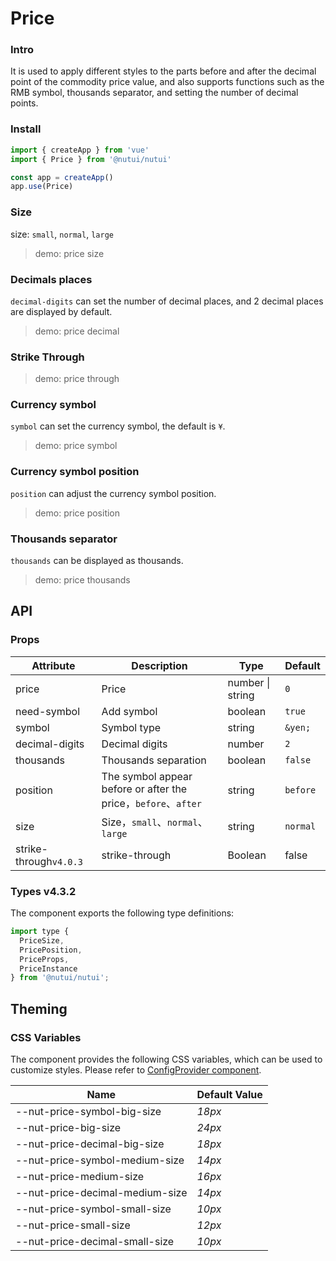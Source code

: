 # Price

### Intro

It is used to apply different styles to the parts before and after the decimal point of the commodity price value, and also supports functions such as the RMB symbol, thousands separator, and setting the number of decimal points.

### Install

```js
import { createApp } from 'vue'
import { Price } from '@nutui/nutui'

const app = createApp()
app.use(Price)
```

### Size

size: `small`, `normal`, `large`

> demo: price size

### Decimals places

`decimal-digits` can set the number of decimal places, and 2 decimal places are displayed by default.

> demo: price decimal

### Strike Through

> demo: price through

### Currency symbol

`symbol` can set the currency symbol, the default is `¥`.

> demo: price symbol

### Currency symbol position

`position` can adjust the currency symbol position.

> demo: price position

### Thousands separator

`thousands` can be displayed as thousands.

> demo: price thousands

## API

### Props

| Attribute | Description | Type | Default |
| --- | --- | --- | --- |
| price | Price | number \| string | `0` |
| need-symbol | Add symbol | boolean | `true` |
| symbol | Symbol type | string | `&yen;` |
| decimal-digits | Decimal digits | number | `2` |
| thousands | Thousands separation | boolean | `false` |
| position | The symbol appear before or after the price，`before`、`after` | string | `before` |
| size | Size，`small`、`normal`、`large` | string | `normal` |
| strike-through`v4.0.3` | strike-through | Boolean | false |

### Types v4.3.2

The component exports the following type definitions:

```js
import type {
  PriceSize,
  PricePosition,
  PriceProps,
  PriceInstance
} from '@nutui/nutui';
```

## Theming

### CSS Variables

The component provides the following CSS variables, which can be used to customize styles. Please refer to [ConfigProvider component](#/en-US/component/configprovider).

| Name | Default Value |
| --- | --- |
| --nut-price-symbol-big-size | _18px_ |
| --nut-price-big-size | _24px_ |
| --nut-price-decimal-big-size | _18px_ |
| --nut-price-symbol-medium-size | _14px_ |
| --nut-price-medium-size | _16px_ |
| --nut-price-decimal-medium-size | _14px_ |
| --nut-price-symbol-small-size | _10px_ |
| --nut-price-small-size | _12px_ |
| --nut-price-decimal-small-size | _10px_ |
